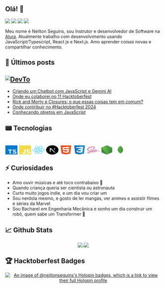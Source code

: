## Olá! 👋


<div>
  <a href="https://www.linkedin.com/in/ne%C3%ADlton-seguins-bb8786a6/" target="_blank"><img src="https://img.shields.io/badge/-LinkedIn-%230077B5?style=for-the-badge&logo=linkedin&logoColor=white" target="_blank"></a>
  <a href="https://twitter.com/SeguinsNeilton" target="_blank"><img src="https://img.shields.io/badge/-Twitter-1DA1F2?style=for-the-badge&logo=twitter&logoColor=white" target="_blank"></a>
  <a href="https://www.instagram.com/neilton_seguins/?hl=pt-br" target="_blank"><img src="https://img.shields.io/badge/-Instagram-%23E4405F?style=for-the-badge&logo=instagram&logoColor=white" target="_blank"></a>
  <a href = "mailto:seguins.neilton@gmail.com"><img src="https://img.shields.io/badge/-Gmail-%23333?style=for-the-badge&logo=gmail&logoColor=white" target="_blank"></a>
</div>

Meu nome é Neilton Seguins, sou Instrutor e desenvolvedor de Software na [Alura](https://www.alura.com.br/). Atualmente trabalho com desenvolvimento usando JavaScript/Typescript, React js e Next.js. Amo aprender coisas novas e compartilhar conhecimento.

## 📝 Últimos posts

## [![ DevTo ](https://img.shields.io/badge/dev.to-0A0A0A?style=for-the-badge&logo=devdotto&logoColor=white)](https://dev.to/neiltonseguins)

<!-- DEVTO:START -->
- [Criando um Chatbot com JavaScript e Gemini AI](https://dev.to/neiltonseguins/criando-um-chatbot-com-javascript-e-gemini-ai-364k)
- [Onde eu colaborei no 11 Hacktoberfest](https://dev.to/neiltonseguins/onde-eu-colaborei-no-11deg-hacktoberfest-499h)
- [Rick and Morty e Closures: o que essas coisas tem em comum?](https://dev.to/neiltonseguins/rick-and-morty-e-clorsures-o-que-essas-coisas-tem-em-comum-3jpb)
- [Onde contribuir no #Hacktoberfest 2024](https://dev.to/neiltonseguins/onde-contribuir-no-hacktoberfest-2024-j6o)
- [Conhecendo objetos em JavaScript](https://dev.to/neiltonseguins/conhecendo-objetos-em-javascript-233)
<!-- DEVTO:END -->

## 📟 Tecnologias

<div style="display: inline_block"><br>
  <img align="center" alt="Neilton-CSS" height="30" width="40" src="https://raw.githubusercontent.com/devicons/devicon/master/icons/typescript/typescript-original.svg">
  <img align="center" alt="Neilton-Js" height="30" width="40" src="https://raw.githubusercontent.com/devicons/devicon/master/icons/javascript/javascript-plain.svg">
  <img align="center" alt="Neilton-Js" height="30" width="40" src="https://raw.githubusercontent.com/devicons/devicon/master/icons/react/react-original.svg">
  <img align="center" alt="Neilton-CSS" height="30" width="40" src="https://raw.githubusercontent.com/devicons/devicon/master/icons/nextjs/nextjs-original.svg">
  <img align="center" alt="Neilton-HTML" height="30" width="40" src="https://raw.githubusercontent.com/devicons/devicon/master/icons/html5/html5-original.svg">
  <img align="center" alt="Neilton-CSS" height="30" width="40" src="https://raw.githubusercontent.com/devicons/devicon/master/icons/css3/css3-original.svg">
  <img align="center" alt="Neilton-CSS" height="30" width="40" src="https://raw.githubusercontent.com/devicons/devicon/master/icons/sass/sass-original.svg">
  <img align="center" alt="Neilton-CSS" height="30" width="40" src="https://raw.githubusercontent.com/devicons/devicon/master/icons/nodejs/nodejs-original.svg">
  <img align="center" alt="Neilton-CSS" height="30" width="40" src="https://raw.githubusercontent.com/devicons/devicon/master/icons/mongodb/mongodb-original.svg">
</div>

##  ⚡ Curiosidades

- Amo ouvir músicas e até toco contrabaixo 🎸
- Quando criança queria ser cientista ou astronauta
- Curto muito jogos indie, e um dia vou criar um
- Sou nerdola mesmo, e gosto de ler mangás, ver animes e assistir filmes e séries da Marvel
- Sou Bacharel em Engenharia Mecânica e sonho um dia construir um robô, quem sabe um Transformer 🤖

## 📈 Github Stats

<div align="center">
  <a href="https://github.com/NeiltonSeguins/github-readme-stats">
    <img height=200 align="center" src="https://github-readme-stats.vercel.app/api?username=NeiltonSeguins&theme=merko&show_icons=true&hide_border=false&count_private=true" />
  </a>
  <a href="https://github.com/NeiltonSeguins/convoychat">
    <img height=200 align="center" src="https://github-readme-stats.vercel.app/api/top-langs?username=NeiltonSeguins&layout=compact&langs_count=8&card_width=320&theme=merko" />
  </a>
</div>

## 🏆 Hacktoberfest Badges

<div align="center">
  <a href="https://github.com/NeiltonSeguins/github-readme-stats">
    <img height=260 align="center" src="https://holopin.me/neiltonseguins" alt="An image of @neiltonseguins's Holopin badges, which is a link to view their full Holopin profile" />
  </a>
</div>
